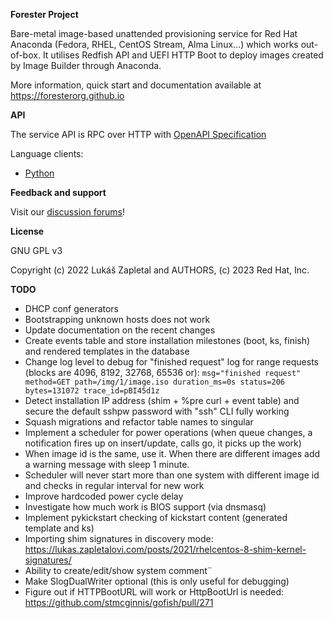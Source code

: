 **Forester Project**

Bare-metal image-based unattended provisioning service for Red Hat Anaconda
(Fedora, RHEL, CentOS Stream, Alma Linux...) which works out-of-box. It
utilises Redfish API and UEFI HTTP Boot to deploy images created by Image
Builder through Anaconda.

More information, quick start and documentation available at
https://foresterorg.github.io

**API**

The service API is RPC over HTTP with [OpenAPI Specification](https://redocly.github.io/redoc/?url=https://raw.githubusercontent.com/foresterorg/forester/main/openapi.gen.yaml)

Language clients:

* [Python](https://github.com/foresterorg/forester-client-python)

**Feedback and support**

Visit our [discussion forums](https://github.com/foresterorg/forester/discussions)!

**License**

GNU GPL v3

Copyright (c) 2022 Lukáš Zapletal and AUTHORS, (c) 2023 Red Hat, Inc.

**TODO**

* DHCP conf generators
* Bootstrapping unknown hosts does not work
* Update documentation on the recent changes
* Create events table and store installation milestones (boot, ks, finish) and rendered templates in the database
* Change log level to debug for "finished request" log for range requests (blocks are 4096, 8192, 32768, 65536 or): `msg="finished request" method=GET path=/img/1/image.iso duration_ms=0s status=206 bytes=131072 trace_id=pBI45d1z`
* Detect installation IP address (shim + %pre curl + event table) and secure the default sshpw password with "ssh" CLI fully working
* Squash migrations and refactor table names to singular
* Implement a scheduler for power operations (when queue changes, a notification fires up on insert/update, calls go, it picks up the work)
* When image id is the same, use it. When there are different images add a warning message with sleep 1 minute.
* Scheduler will never start more than one system with different image id and checks in regular interval for new work
* Improve hardcoded power cycle delay
* Investigate how much work is BIOS support (via dnsmasq)
* Implement pykickstart checking of kickstart content (generated template and ks)
* Importing shim signatures in discovery mode: https://lukas.zapletalovi.com/posts/2021/rhelcentos-8-shim-kernel-signatures/
* Ability to create/edit/show system comment¨
* Make SlogDualWriter optional (this is only useful for debugging)
* Figure out if HTTPBootURL will work or HttpBootUrl is needed: https://github.com/stmcginnis/gofish/pull/271
